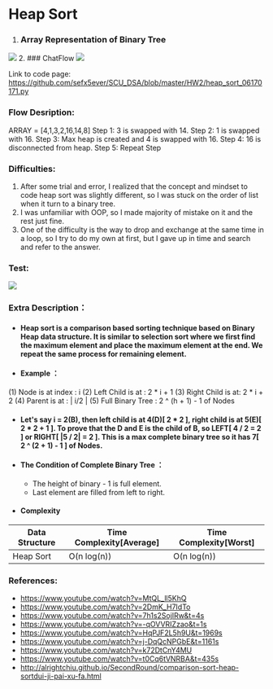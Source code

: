 
# Heap Sort

1. ### Array Representation of Binary Tree
![](https://i.imgur.com/PscG1Q4.jpg)
2. ### ChatFlow
![](https://i.imgur.com/VZMIBIf.png)

Link to code page: https://github.com/sefx5ever/SCU_DSA/blob/master/HW2/heap_sort_06170171.py

### Flow Desription:
ARRAY = [4,1,3,2,16,14,8]
Step 1: 3 is swapped with 14.
Step 2: 1 is swapped with 16.
Step 3: Max heap is created and 4 is swapped with 16.
Step 4: 16 is disconnected from heap.
Step 5: Repeat Step

### Difficulties:
1. After some trial and error, I realized that the concept and mindset to code heap sort was slightly different, so I was stuck on the order of list when it turn to a binary tree.
2. I was unfamiliar with OOP, so I made majority of mistake on it and the rest just fine.
3. One of the difficulty is the way to drop and exchange at the same time in a loop, so I try to do my own at first, but I gave up in time and search and refer to the answer.

### Test:
![](https://i.imgur.com/WeYkXlv.png)

### Extra Description：
* #### Heap sort is a comparison based sorting technique based on Binary Heap data structure. It is similar to selection sort where we first find the maximum element and place the maximum element at the end. We repeat the same process for remaining element.

* #### Example ：
(1) Node is at index : i
(2) Left Child is at : 2 * i + 1
(3) Right Child is at: 2 * i + 2
(4) Parent is at     : | i/2 |
(5) Full Binary Tree : 2 ^ (h + 1) - 1 of Nodes

* #### Let's say i = 2(B), then left child is at 4(D)[ 2 * 2 ], right child is at 5(E)[ 2 * 2 + 1 ]. To prove that the D and E is the child of B, so LEFT[ 4 / 2 = 2 ] or RIGHT[ |5 / 2| = 2 ]. This is a max complete binary tree so it has 7[ 2 ^ (2 + 1) - 1 ] of Nodes.

* #### The Condition of Complete Binary Tree ：
    * The height of binary - 1 is full element.
    * Last element are filled from left to right.

* #### Complexity
| Data Structure | Time Complexity[Average] | Time Complexity[Worst] |
| ------------- | ------------- | ------------- |
| Heap Sort | O(n log(n)) |  O(n log(n)) |

### References:
* https://www.youtube.com/watch?v=MtQL_ll5KhQ
* https://www.youtube.com/watch?v=2DmK_H7IdTo
* https://www.youtube.com/watch?v=7h1s2SojIRw&t=4s
* https://www.youtube.com/watch?v=-qOVVRIZzao&t=1s
* https://www.youtube.com/watch?v=HqPJF2L5h9U&t=1969s
* https://www.youtube.com/watch?v=j-DqQcNPGbE&t=1161s
* https://www.youtube.com/watch?v=k72DtCnY4MU
* https://www.youtube.com/watch?v=t0Cq6tVNRBA&t=435s
* http://alrightchiu.github.io/SecondRound/comparison-sort-heap-sortdui-ji-pai-xu-fa.html
